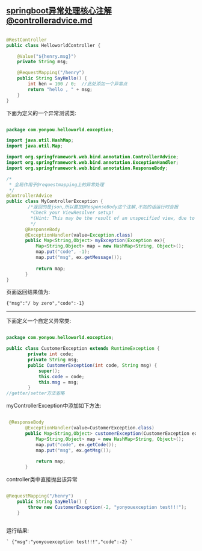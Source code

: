 [springboot异常处理核心注解@controlleradvice.md]()
-----------

```java

@RestController
public class HelloworldController {

	@Value("${henry.msg}")
	private String msg;

	@RequestMapping("/henry")
	public String SayHello() {
		int hen = 100 / 0;  //此处添加一个异常点
		return "hello , " + msg;
	}
}

```

下面为定义的一个异常测试类:

```java

package com.yonyou.helloworld.exception;

import java.util.HashMap;
import java.util.Map;

import org.springframework.web.bind.annotation.ControllerAdvice;
import org.springframework.web.bind.annotation.ExceptionHandler;
import org.springframework.web.bind.annotation.ResponseBody;

/*
 * 全局作用于@requestmapping上的异常处理
 */
@ControllerAdvice
public class MyControllerException {
		/*返回的是json,所以要加@ResponseBody这个注解,不加的话运行时会报
	     *Check your ViewResolver setup! 
	     *(Hint: This may be the result of an unspecified view, due to default view name generation
	     */
	   @ResponseBody 
	   @ExceptionHandler(value=Exception.class)
       public Map<String,Object> myException(Exception ex){
    	   Map<String,Object> map = new HashMap<String, Object>();
    	   map.put("code", -1);
    	   map.put("msg", ex.getMessage());
    	   
    	   return map;
       }
}


```

页面返回结果值为:

` {"msg":"/ by zero","code":-1}  `


------------------


下面定义一个自定义异常类:

```java

package com.yonyou.helloworld.exception;

public class CustomerException extends RuntimeException {
		private int code;
		private String msg;
		public CustomerException(int code, String msg) {
			super();
			this.code = code;
			this.msg = msg;
		}
//getter/setter方法省略

```

myControllerException中添加如下方法:

```java

 @ResponseBody 
	   @ExceptionHandler(value=CustomerException.class)
	   public Map<String,Object> customerException(CustomerException ex){
		   Map<String,Object> map = new HashMap<String, Object>();
		   map.put("code", ex.getCode());
		   map.put("msg", ex.getMsg());
		   
		   return map;
	   }

```
controller类中直接抛出该异常

```java

@RequestMapping("/henry")
	public String SayHello() {
		throw new CustomerException(-2, "yonyouexception test!!!");
	}
  
```

运行结果:

    ` {"msg":"yonyouexception test!!!","code":-2} `

